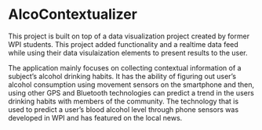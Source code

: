 # AlcoContextualizer

This project is built on top of a data visualization project created by former WPI students. This project added functionality and a realtime data feed while using their data visulaization elements to present results to the user.

The application mainly focuses on collecting contextual information of a subject’s alcohol drinking habits. 
It has the ability of figuring out user’s alcohol consumption using movement sensors on the smartphone and then, using other GPS and Bluetooth technologies can predict a trend in the users drinking habits with members of the community. The technology that is used to predict a user’s blood alcohol level through phone sensors was developed in WPI and has featured on the local news.
